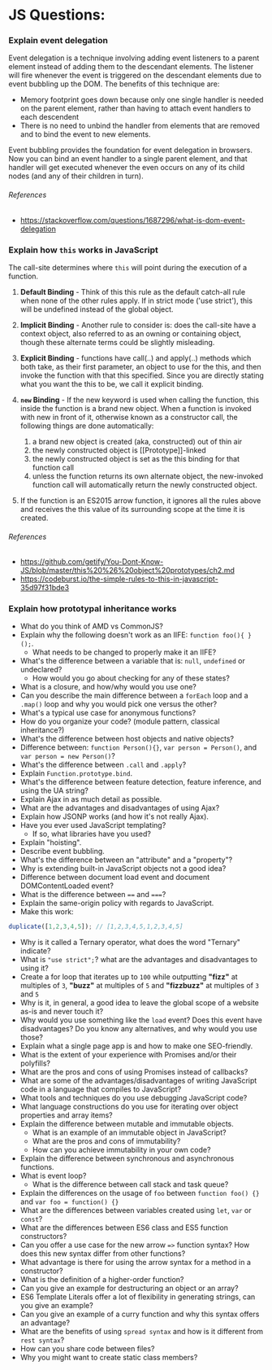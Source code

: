 # JS Questions:

### Explain event delegation
Event delegation is a technique involving adding event listeners to a parent element instead of adding them to the descendant elements. The listener will fire whenever the event is triggered on the descendant elements due to event bubbling up the DOM. The benefits of this technique are:

* Memory footprint goes down because only one single handler is needed on the parent element, rather than having to attach event handlers to each descendent
* There is no need to unbind the handler from elements that are removed and to bind the event to new elements.

Event bubbling provides the foundation for event delegation in browsers. Now you can bind an event handler to a single parent element, and that handler will get executed whenever the even occurs on any of its child nodes (and any of their children in turn).

###### References
* https://stackoverflow.com/questions/1687296/what-is-dom-event-delegation


### Explain how `this` works in JavaScript
The call-site determines where `this` will point during the execution of a function.

1. **Default Binding** - Think of this this rule as the default catch-all rule when none of the other rules apply. If in strict mode ('use strict'), this will be undefined instead of the global object.
2. **Implicit Binding** - Another rule to consider is: does the call-site have a context object, also referred to as an owning or containing object, though these alternate terms could be slightly misleading.
3. **Explicit Binding** - functions have call(..) and apply(..) methods which both take, as their first parameter, an object to use for the this, and then invoke the function with that this specified. Since you are directly stating what you want the this to be, we call it explicit binding.
4. **`new` Binding** - If the new keyword is used when calling the function, this inside the function is a brand new object.
When a function is invoked with new in front of it, otherwise known as a constructor call, the following things are done automatically:

	1. a brand new object is created (aka, constructed) out of thin air
	2. the newly constructed object is [[Prototype]]-linked
	3. the newly constructed object is set as the this binding for that function call
	4. unless the function returns its own alternate object, the new-invoked function call will automatically return the newly constructed object.

5. If the function is an ES2015 arrow function, it ignores all the rules above and receives the this value of its surrounding scope at the time it is created.
 
###### References
* https://github.com/getify/You-Dont-Know-JS/blob/master/this%20%26%20object%20prototypes/ch2.md
* https://codeburst.io/the-simple-rules-to-this-in-javascript-35d97f31bde3


### Explain how prototypal inheritance works
* What do you think of AMD vs CommonJS?
* Explain why the following doesn't work as an IIFE: `function foo(){ }();`.
  * What needs to be changed to properly make it an IIFE?
* What's the difference between a variable that is: `null`, `undefined` or undeclared?
  * How would you go about checking for any of these states?
* What is a closure, and how/why would you use one?
* Can you describe the main difference between a `forEach` loop and a `.map()` loop and why you would pick one versus the other?
* What's a typical use case for anonymous functions?
* How do you organize your code? (module pattern, classical inheritance?)
* What's the difference between host objects and native objects?
* Difference between: `function Person(){}`, `var person = Person()`, and `var person = new Person()`?
* What's the difference between `.call` and `.apply`?
* Explain `Function.prototype.bind`.
* What's the difference between feature detection, feature inference, and using the UA string?
* Explain Ajax in as much detail as possible.
* What are the advantages and disadvantages of using Ajax?
* Explain how JSONP works (and how it's not really Ajax).
* Have you ever used JavaScript templating?
  * If so, what libraries have you used?
* Explain "hoisting".
* Describe event bubbling.
* What's the difference between an "attribute" and a "property"?
* Why is extending built-in JavaScript objects not a good idea?
* Difference between document load event and document DOMContentLoaded event?
* What is the difference between `==` and `===`?
* Explain the same-origin policy with regards to JavaScript.
* Make this work:
```javascript
duplicate([1,2,3,4,5]); // [1,2,3,4,5,1,2,3,4,5]
```
* Why is it called a Ternary operator, what does the word "Ternary" indicate?
* What is `"use strict";`? what are the advantages and disadvantages to using it?
* Create a for loop that iterates up to `100` while outputting **"fizz"** at multiples of `3`, **"buzz"** at multiples of `5` and **"fizzbuzz"** at multiples of `3` and `5`
* Why is it, in general, a good idea to leave the global scope of a website as-is and never touch it?
* Why would you use something like the `load` event? Does this event have disadvantages? Do you know any alternatives, and why would you use those?
* Explain what a single page app is and how to make one SEO-friendly.
* What is the extent of your experience with Promises and/or their polyfills?
* What are the pros and cons of using Promises instead of callbacks?
* What are some of the advantages/disadvantages of writing JavaScript code in a language that compiles to JavaScript?
* What tools and techniques do you use debugging JavaScript code?
* What language constructions do you use for iterating over object properties and array items?
* Explain the difference between mutable and immutable objects.
  * What is an example of an immutable object in JavaScript?
  * What are the pros and cons of immutability?
  * How can you achieve immutability in your own code?
* Explain the difference between synchronous and asynchronous functions.
* What is event loop?
  * What is the difference between call stack and task queue?
* Explain the differences on the usage of `foo` between `function foo() {}` and `var foo = function() {}`
* What are the differences between variables created using `let`, `var` or `const`?
* What are the differences between ES6 class and ES5 function constructors?
* Can you offer a use case for the new arrow `=>` function syntax? How does this new syntax differ from other functions?
* What advantage is there for using the arrow syntax for a method in a constructor?
* What is the definition of a higher-order function?
* Can you give an example for destructuring an object or an array?
* ES6 Template Literals offer a lot of flexibility in generating strings, can you give an example?
* Can you give an example of a curry function and why this syntax offers an advantage?
* What are the benefits of using `spread syntax` and how is it different from `rest syntax`?
* How can you share code between files?
* Why you might want to create static class members?

